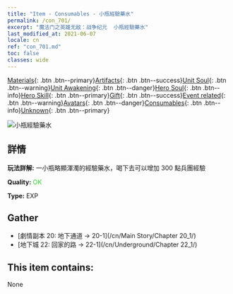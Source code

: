 ```yaml
---
title: "Item - Consumables - 小瓶經驗藥水"
permalink: /con_701/
excerpt: "魔法门之英雄无敌：战争纪元  小瓶經驗藥水"
last_modified_at: 2021-06-07
locale: cn
ref: "con_701.md"
toc: false
classes: wide
---
```

 [Materials](/ItemsCN/){: .btn .btn--primary}[Artifacts](/ItemsCN/Artifacts/){: .btn .btn--success}[Unit Soul](/ItemsCN/UnitSoul/){: .btn .btn--warning}[Unit Awakening](/ItemsCN/UnitAwakening/){: .btn .btn--danger}[Hero Soul](/ItemsCN/HeroSoul/){: .btn .btn--info}[Hero Skill](/ItemsCN/HeroSkill/){: .btn .btn--primary}[Gift](/ItemsCN/Gift/){: .btn .btn--success}[Event related](/ItemsCN/Events/){: .btn .btn--warning}[Avatars](/ItemsCN/Avatars/){: .btn .btn--danger}[Consumables](/ItemsCN/Consumables/){: .btn .btn--info}[Unknown](/ItemsCN/Unknown/){: .btn .btn--primary}

 ![小瓶經驗藥水](/images/t/i_501.png)

## 詳情
 **玩法詳解:** 一小瓶略顯渾濁的經驗藥水，喝下去可以增加 300 點兵團經驗

 **Quality:** <span style="color: #32CD32">OK</span>

 **Type:** EXP

## Gather

*    [劇情副本 20: 地下通道 -> 20-1](/cn/Main Story/Chapter 20_1/) 
*    [地下城 22: 回家的路 -> 22-1](/cn/Underground/Chapter 22_1/) 

## This item contains:

  None

